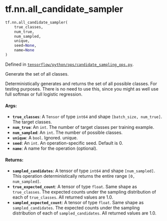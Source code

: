 <div itemscope itemtype="http://developers.google.com/ReferenceObject">
<meta itemprop="name" content="tf.nn.all_candidate_sampler" />
<meta itemprop="path" content="Stable" />
</div>

# tf.nn.all_candidate_sampler

``` python
tf.nn.all_candidate_sampler(
    true_classes,
    num_true,
    num_sampled,
    unique,
    seed=None,
    name=None
)
```



Defined in [`tensorflow/python/ops/candidate_sampling_ops.py`](/code/stable/tensorflow/python/ops/candidate_sampling_ops.py).

Generate the set of all classes.

Deterministically generates and returns the set of all possible classes.
For testing purposes.  There is no need to use this, since you might as
well use full softmax or full logistic regression.

#### Args:

* <b>`true_classes`</b>: A `Tensor` of type `int64` and shape `[batch_size,
    num_true]`. The target classes.
* <b>`num_true`</b>: An `int`.  The number of target classes per training example.
* <b>`num_sampled`</b>: An `int`.  The number of possible classes.
* <b>`unique`</b>: A `bool`. Ignored.
    unique.
* <b>`seed`</b>: An `int`. An operation-specific seed. Default is 0.
* <b>`name`</b>: A name for the operation (optional).


#### Returns:

* <b>`sampled_candidates`</b>: A tensor of type `int64` and shape `[num_sampled]`.
    This operation deterministically returns the entire range
    `[0, num_sampled]`.
* <b>`true_expected_count`</b>: A tensor of type `float`.  Same shape as
    `true_classes`. The expected counts under the sampling distribution
    of each of `true_classes`. All returned values are 1.0.
* <b>`sampled_expected_count`</b>: A tensor of type `float`. Same shape as
    `sampled_candidates`. The expected counts under the sampling distribution
    of each of `sampled_candidates`. All returned values are 1.0.